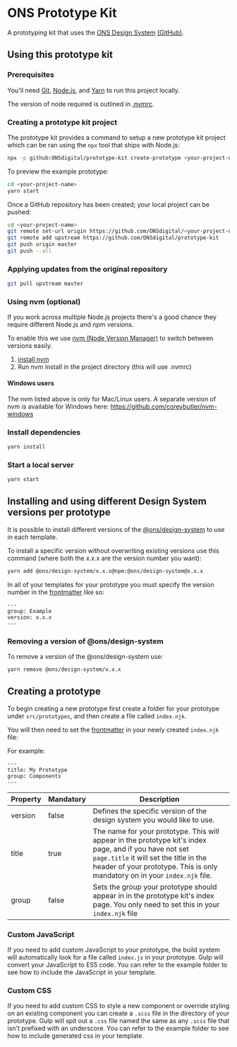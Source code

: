 # ONS Prototype Kit

A prototyping kit that uses the [ONS Design System](https://ons-design-system.netlify.com/) [(GitHub)](https://github.com/ONSdigital/design-system).

## Using this prototype kit

### Prerequisites

You'll need [Git](https://help.github.com/articles/set-up-git/), [Node.js](https://nodejs.org/en/), and [Yarn](https://yarnpkg.com/en/docs/getting-started) to run this project locally.

The version of node required is outlined in [.nvmrc](./.nvmrc).

### Creating a prototype kit project

The prototype kit provides a command to setup a new prototype kit project which can be ran using the `npx` tool that ships with Node.js:

```bash
npx -p github:ONSdigital/prototype-kit create-prototype <your-project-name>
```

To preview the example prototype:

```bash
cd <your-project-name>
yarn start
```

Once a GitHub repository has been created; your local project can be pushed:

```bash
cd <your-project-name>
git remote set-url origin https://github.com/ONSdigital/<your-project-name>
git remote add upstream https://github.com/ONSdigital/prototype-kit
git push origin master
git push --all
```

### Applying updates from the original repository

```bash
git pull upstream master
```

### Using nvm (optional)

If you work across multiple Node.js projects there's a good chance they require different Node.js and npm versions.

To enable this we use [nvm (Node Version Manager)](https://github.com/creationix/nvm) to switch between versions easily.

1. [install nvm](https://github.com/creationix/nvm#installation)
2. Run nvm install in the project directory (this will use .nvmrc)

#### Windows users

The nvm listed above is only for Mac/Linux users. A separate version of nvm is available for Windows here: https://github.com/coreybutler/nvm-windows

### Install dependencies

```bash
yarn install
```

### Start a local server

```bash
yarn start
```

## Installing and using different Design System versions per prototype

It is possible to install different versions of the [@ons/design-system](https://www.npmjs.com/package/@ons/design-system) to use in each template.

To install a specific version without overwriting existing versions use this command (where both the x.x.x are the version number you want):

```bash
yarn add @ons/design-system/x.x.x@npm:@ons/design-system@x.x.x
```

In all of your templates for your prototype you must specify the version number in the [frontmatter](https://jekyllrb.com/docs/front-matter/) like so:

```
---
group: Example
version: x.x.x
---
```

### Removing a version of @ons/design-system

To remove a version of the @ons/design-system use:

```bash
yarn remove @ons/design-system/x.x.x
```

## Creating a prototype

To begin creating a new prototype first create a folder for your prototype under `src/prototypes`, and then create a file called `index.njk`.

You will then need to set the [frontmatter](https://jekyllrb.com/docs/front-matter/) in your newly created `index.njk` file:

For example:

```
---
title: My Prototype
group: Components
---
```

| Property | Mandatory | Description                                                                                                                                                                                                                      |
| -------- | --------- | -------------------------------------------------------------------------------------------------------------------------------------------------------------------------------------------------------------------------------- |
| version  | false     | Defines the specific version of the design system you would like to use.                                                                                                                                                         |
| title    | true      | The name for your prototype. This will appear in the prototype kit's index page, and if you have not set `page.title` it will set the title in the header of your prototype. This is only mandatory on in your `index.njk` file. |
| group    | false     | Sets the group your prototype should appear in in the prototype kit's index page. You only need to set this in your `index.njk` file                                                                                             |

### Custom JavaScript

If you need to add custom JavaScript to your prototype, the build system will automatically look for a file called `index.js` in your prototype. Gulp will convert your JavaScript to ES5 code. You can refer to the example folder to see how to include the JavaScript in your template.

### Custom CSS

If you need to add custom CSS to style a new component or override styling on an existing component you can create a `.scss` file in the directory of your prototype. Gulp will spit out a `.css` file named the same as any `.scss` file that isn't prefixed with an underscore. You can refer to the example folder to see how to include generated css in your template.
